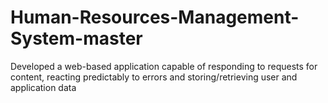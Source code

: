 # Human-Resources-Management-System-master
Developed a web-based application capable of responding to requests for content, reacting predictably to errors and storing/retrieving user and application data
